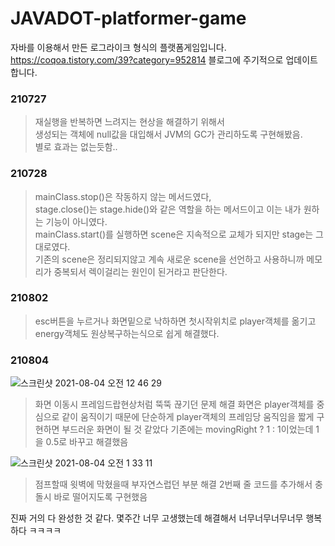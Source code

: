 # JAVADOT-platformer-game
자바를 이용해서 만든 로그라이크 형식의 플랫폼게임입니다.  
https://coqoa.tistory.com/39?category=952814
블로그에 주기적으로 업데이트합니다.

### 210727 
>재실행을 반복하면 느려지는 현상을 해결하기 위해서  
>생성되는 객체에 null값을 대입해서 JVM의 GC가 관리하도록 구현해봤음.  
>별로 효과는 없는듯함..  

### 210728
>mainClass.stop()은 작동하지 않는 메서드였다,  
>stage.close()는 stage.hide()와 같은 역할을 하는 메서드이고 이는 내가 원하는 기능이 아니였다.  
>mainClass.start()를 실행하면 scene은 지속적으로 교체가 되지만 stage는 그대로였다.  
>기존의 scene은 정리되지않고 계속 새로운 scene을 선언하고 사용하니까 메모리가 중복되서 렉이걸리는 원인이 된거라고 판단한다.   

### 210802
>esc버튼을 누르거나 화면밑으로 낙하하면 첫시작위치로 player객체를 옮기고 energy객체도 원상복구하는식으로 쉽게 해결했다.  

### 210804
  
![스크린샷 2021-08-04 오전 12 46 29](https://user-images.githubusercontent.com/81023768/128052276-9a8da3cf-3d65-4263-85b6-ea3886b44800.png)
>화면 이동시 프레임드랍현상처럼 뚝뚝 끊기던 문제 해결
>화면은 player객체를 중심으로 같이 움직이기 때문에 단순하게 player객체의 프레임당 움직임을 짧게 구현하면 부드러운 화면이 될 것 같았다
>기존에는 movingRight ? 1 : 1이었는데 1을 0.5로 바꾸고 해결했음

![스크린샷 2021-08-04 오전 1 33 11](https://user-images.githubusercontent.com/81023768/128052639-995aa224-53b8-4937-aa0d-7a81be7ca0a7.png)
>점프할때 윗벽에 막혔을때 부자연스럽던 부분 해결
>2번째 줄 코드를 추가해서 충돌시 바로 떨어지도록 구현했음

진짜 거의 다 완성한 것 같다.
몇주간 너무 고생했는데 해결해서 너무너무너무너무 행복하다 ㅋㅋㅋㅋ
